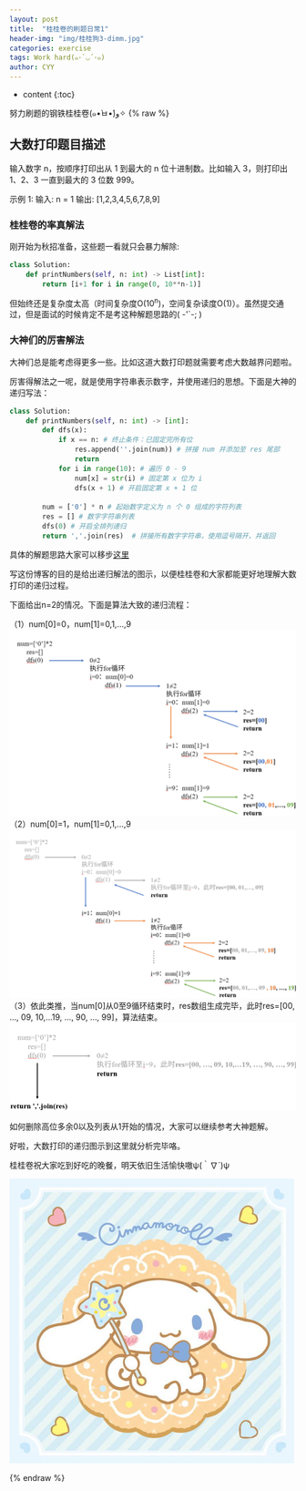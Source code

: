 ```yaml
---
layout: post
title:  "桂桂卷的刷题日常1"
header-img: "img/桂桂狗3-dimm.jpg"
categories: exercise
tags: Work hard(๑･`◡´･๑)
author: CYY
---
```


* content
{:toc}

努力刷题的钢铁桂桂卷(๑•̀ㅂ•́)و✧
{% raw %}
## 大数打印题目描述
输入数字 n，按顺序打印出从 1 到最大的 n 位十进制数。比如输入 3，则打印出 1、2、3 一直到最大的 3 位数 999。

示例 1:
  输入: n = 1
  输出: [1,2,3,4,5,6,7,8,9]

### 桂桂卷的率真解法
刚开始为秋招准备，这些题一看就只会暴力解除:

```python
class Solution:
    def printNumbers(self, n: int) -> List[int]:
        return [i+1 for i in range(0, 10**n-1)]
```
但始终还是复杂度太高（时间复杂度O(10<sup>n</sup>)，空间复杂读度O(1)）。虽然提交通过，但是面试的时候肯定不是考这种解题思路的( -'`-; )

### 大神们的厉害解法
大神们总是能考虑得更多一些。比如这道大数打印题就需要考虑大数越界问题啦。

厉害得解法之一呢，就是使用字符串表示数字，并使用递归的思想。下面是大神的递归写法：

```python
class Solution:
    def printNumbers(self, n: int) -> [int]:
        def dfs(x):
            if x == n: # 终止条件：已固定完所有位
                res.append(''.join(num)) # 拼接 num 并添加至 res 尾部
                return
            for i in range(10): # 遍历 0 - 9
                num[x] = str(i) # 固定第 x 位为 i
                dfs(x + 1) # 开启固定第 x + 1 位
        
        num = ['0'] * n # 起始数字定义为 n 个 0 组成的字符列表
        res = [] # 数字字符串列表
        dfs(0) # 开启全排列递归
        return ','.join(res)  # 拼接所有数字字符串，使用逗号隔开，并返回
```
具体的解题思路大家可以移步[这里](https://leetcode-cn.com/problems/da-yin-cong-1dao-zui-da-de-nwei-shu-lcof/solution/mian-shi-ti-17-da-yin-cong-1-dao-zui-da-de-n-wei-2/)

写这份博客的目的是给出递归解法的图示，以便桂桂卷和大家都能更好地理解大数打印的递归过程。

下面给出n=2的情况。下面是算法大致的递归流程：

（1）num[0]=0，num[1]=0,1,...,9
![image](/img/%E5%89%91%E6%8C%87offer17-1.png)
（2）num[0]=1，num[1]=0,1,...,9
![image](/img/%E5%89%91%E6%8C%87offer17-2%20.png)
（3）依此类推，当num[0]从0至9循环结束时，res数组生成完毕，此时res=[00, …, 09, 10,…19, …, 90, …, 99]，算法结束。
![image](/img/%E5%89%91%E6%8C%87offer17-3.png)

如何删除高位多余0以及列表从1开始的情况，大家可以继续参考大神题解。

好啦，大数打印的递归图示到这里就分析完毕咯。

桂桂卷祝大家吃到好吃的晚餐，明天依旧生活愉快嗷ψ(｀∇´)ψ


![image](/img/%E5%89%91%E6%8C%87offer17%E9%85%8D%E5%9B%BE.png)






{% endraw %}
